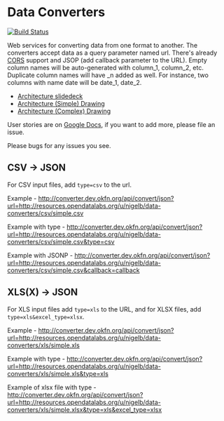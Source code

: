 Data Converters
===============

[![Build
Status](https://travis-ci.org/okfn/data-converters-service.png)](https://travis-ci.org/okfn/data-converters-service)

Web services for converting data from one format to another.  The converters accept data as a query parameter named url.  There's already [CORS](https://en.wikipedia.org/wiki/Cross-Origin_Resource_Sharing) support and JSOP (add callback parameter to the URL).  Empty column names will be auto-generated with column_1, column_2, etc. Duplicate column names will have _n added as well. For instance, two columns with name date will be date_1, date_2.

* [Architecture slidedeck](https://docs.google.com/presentation/d/1LplNTIFwVIAfeP-C8RkPhlZJqaV95DasHlhloPrdvIc/edit)
* [Architecture (Simple) Drawing](https://docs.google.com/drawings/d/1fxamPv8ccJYI-NSQJ_7hcPoF5X8eBTQDatg-HCybsZk/edit)
* [Architecture (Complex) Drawing](https://docs.google.com/drawings/d/1GbtXf5m9HLVXTNXhJiE0V1SQs0mP9os11y-48TDzKqA/edit)

User stories are on [Google Docs](https://docs.google.com/document/d/1ivosmeaFS0NgQI-wlehCIdQGlnRm-Yk571tqA2FMBqg/edit), if you want to add more, please file an issue.

Please bugs for any issues you see.

CSV -> JSON
-----------

For CSV input files, add `type=csv` to the url.

Example - http://converter.dev.okfn.org/api/convert/json?url=http://resources.opendatalabs.org/u/nigelb/data-converters/csv/simple.csv

Example with type - http://converter.dev.okfn.org/api/convert/json?url=http://resources.opendatalabs.org/u/nigelb/data-converters/csv/simple.csv&type=csv

Example with JSONP - http://converter.dev.okfn.org/api/convert/json?url=http://resources.opendatalabs.org/u/nigelb/data-converters/csv/simple.csv&callback=callback

XLS(X) -> JSON
--------------

For XLS input files add `type=xls` to the URL, and for XLSX files, add `type=xls&excel_type=xlsx`.

Example - http://converter.dev.okfn.org/api/convert/json?url=http://resources.opendatalabs.org/u/nigelb/data-converters/xls/simple.xls

Example with type - http://converter.dev.okfn.org/api/convert/json?url=http://resources.opendatalabs.org/u/nigelb/data-converters/xls/simple.xls&type=xls

Example of xlsx file with type - http://converter.dev.okfn.org/api/convert/json?url=http://resources.opendatalabs.org/u/nigelb/data-converters/xls/simple.xlsx&type=xls&excel_type=xlsx
